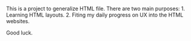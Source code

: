 This is a project to generalize HTML file.
There are two main purposes:
      1. Learning HTML layouts.
      2. Fiting my daily progress on UX into the HTML websites.

Good luck.
